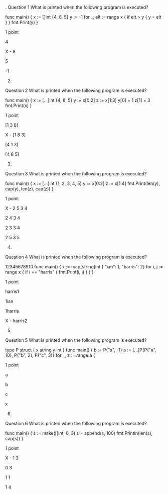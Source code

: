 .
Question 1
What is printed when the following program is executed?

func main() {
  x := []int {4, 8, 5}
  y := -1
  for _, elt := range x {
    if elt > y {
      y = elt
    }
  }
  fmt.Print(y)
}

1 point

4


X - 8


5


-1

2.
Question 2
What is printed when the following program is executed?

func main() {
  x := [...]int {4, 8, 5}
  y := x[0:2]
  z := x[1:3]
  y[0] = 1
  z[1] = 3
  fmt.Print(x)
}

1 point

[1 3 8]


X - [1 8 3]


[4 1 3]


[4 8 5]

3.
Question 3
What is printed when the following program is executed?

func main() {
  x := [...]int {1, 2, 3, 4, 5}
  y := x[0:2]
  z := x[1:4]
  fmt.Print(len(y), cap(y), len(z), cap(z))
}

1 point

X - 2 5 3 4


2 4 3 4


2 3 3 4


2 5 3 5

4.
Question 4
What is printed when the following program is executed?

12345678910
func main() {
  x := map[string]int {
    "ian": 1, "harris": 2}
  for i, j := range x {
    if i == "harris" {
      fmt.Print(i, j)
    }
  }
}

1 point

harris1


1ian


1harris


X - harris2

5.
Question 5
What is printed when the following program is executed?

type P struct {
    x string
y int
} 
func main() {
  b := P{"x", -1}
  a := [...]P{P{"a", 10}, 
        P{"b", 2},
        P{"c", 3}}
  for _, z := range a {

1 point

a


b


c


x

6.
Question 6
What is printed when the following program is executed?

func main() {
  s := make([]int, 0, 3)
  s = append(s, 100)
  fmt.Println(len(s), cap(s))
}

1 point

X - 1 3


0 3


1 1


1 4
